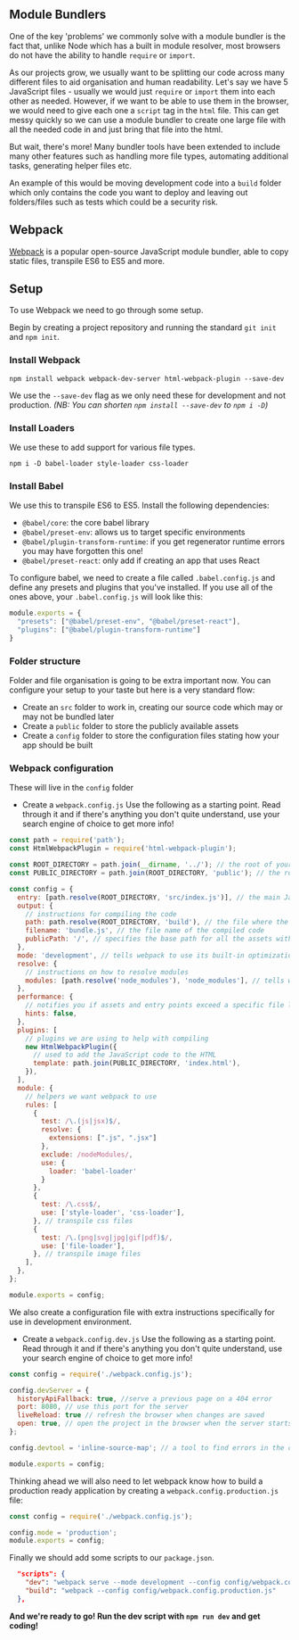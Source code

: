 ## Module Bundlers

One of the key 'problems' we commonly solve with a module bundler is the fact that, unlike Node which has a built in module resolver, most browsers do not have the ability to handle `require` or `import`.

As our projects grow, we usually want to be splitting our code across many different files to aid organisation and human readability. Let's say we have 5 JavaScript files - usually we would just `require` or `import` them into each other as needed. However, if we want to be able to use them in the browser, we would need to give each one a `script` tag in the `html` file. This can get messy quickly so we can use a module bundler to create one large file with all the needed code in and just bring that file into the html.

But wait, there's more! Many bundler tools have been extended to include many other features such as handling more file types, automating additional tasks, generating helper files etc.

An example of this would be moving development code into a `build` folder which only contains the code you want to deploy and leaving out folders/files such as tests which could be a security risk.

## Webpack

[Webpack](https://webpack.js.org/) is a popular open-source JavaScript module bundler, able to copy static files, transpile ES6 to ES5 and more.

## Setup

To use Webpack we need to go through some setup.

Begin by creating a project repository and running the standard `git init` and `npm init`.

### Install Webpack
`npm install webpack webpack-dev-server html-webpack-plugin --save-dev`

We use the `--save-dev` flag as we only need these for development and not production. _(NB: You can shorten `npm install --save-dev` to `npm i -D`)_

### Install Loaders
We use these to add support for various file types.

`npm i -D babel-loader style-loader css-loader`

### Install Babel

We use this to transpile ES6 to ES5. Install the following dependencies:
- `@babel/core`: the core babel library 
- `@babel/preset-env`: allows us to target specific environments
- `@babel/plugin-transform-runtime`: if you get regenerator runtime errors you may have forgotten this one!
- `@babel/preset-react`: only add if creating an app that uses React

To configure babel, we need to create a file called `.babel.config.js` and define any presets and plugins that you've installed. If you use all of the ones above, your `.babel.config.js` will look like this: 

```js
module.exports = {
  "presets": ["@babel/preset-env", "@babel/preset-react"],
  "plugins": ["@babel/plugin-transform-runtime"]
}
```

### Folder structure
Folder and file organisation is going to be extra important now. You can configure your setup to your taste but here is a very standard flow:
- Create an `src` folder to work in, creating our source code which may or may not be bundled later
- Create a `public` folder to store the publicly available assets
- Create a `config` folder to store the configuration files stating how your app should be built

### Webpack configuration
These will live in the `config` folder

- Create a `webpack.config.js`
Use the following as a starting point. Read through it and if there's anything you don't quite understand, use your search engine of choice to get more info!
```js
const path = require('path');
const HtmlWebpackPlugin = require('html-webpack-plugin');

const ROOT_DIRECTORY = path.join(__dirname, '../'); // the root of your project
const PUBLIC_DIRECTORY = path.join(ROOT_DIRECTORY, 'public'); // the root of the frontend, i.e. html file

const config = {
  entry: [path.resolve(ROOT_DIRECTORY, 'src/index.js')], // the main JavaScript file of the project
  output: {
    // instructions for compiling the code
    path: path.resolve(ROOT_DIRECTORY, 'build'), // the file where the compiled code should go
    filename: 'bundle.js', // the file name of the compiled code
    publicPath: '/', // specifies the base path for all the assets within your application.
  },
  mode: 'development', // tells webpack to use its built-in optimizations according to the mode
  resolve: {
    // instructions on how to resolve modules
    modules: [path.resolve('node_modules'), 'node_modules'], // tells webpack where to look for node_modules
  },
  performance: {
    // notifies you if assets and entry points exceed a specific file limit
    hints: false,
  },
  plugins: [
    // plugins we are using to help with compiling
    new HtmlWebpackPlugin({
      // used to add the JavaScript code to the HTML
      template: path.join(PUBLIC_DIRECTORY, 'index.html'),
    }),
  ],
  module: {
    // helpers we want webpack to use
    rules: [
      {
        test: /\.(js|jsx)$/,
        resolve: {
          extensions: [".js", ".jsx"]
        },
        exclude: /nodeModules/,
        use: {
          loader: 'babel-loader'
        }
      },
      {
        test: /\.css$/,
        use: ['style-loader', 'css-loader'],
      }, // transpile css files
      {
        test: /\.(png|svg|jpg|gif|pdf)$/,
        use: ['file-loader'],
      }, // transpile image files
    ],
  },
};

module.exports = config;
```

We also create a configuration file with extra instructions specifically for use in development environment.

- Create a `webpack.config.dev.js`
Use the following as a starting point. Read through it and if there's anything you don't quite understand, use your search engine of choice to get more info!

```js
const config = require('./webpack.config.js');

config.devServer = {
  historyApiFallback: true, //serve a previous page on a 404 error
  port: 8080, // use this port for the server
  liveReload: true // refresh the browser when changes are saved
  open: true, // open the project in the browser when the server starts
};

config.devtool = 'inline-source-map'; // a tool to find errors in the compiled code, but show them against the source code for easier debugging

module.exports = config;
```

Thinking ahead we will also need to let webpack know how to build a production ready application by creating a `webpack.config.production.js` file:

```js
const config = require('./webpack.config.js');

config.mode = 'production';
module.exports = config;
```

Finally we should add some scripts to our `package.json`.

```json
  "scripts": {
    "dev": "webpack serve --mode development --config config/webpack.config.dev.js",
    "build": "webpack --config config/webpack.config.production.js"
  },
```

**And we're ready to go! Run the dev script with `npm run dev` and get coding!**
